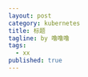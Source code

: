 ```yaml
---
layout: post
category: kubernetes
title: 标题
tagline: by 噜噜噜
tags: 
  - xx
published: true
---
```




<!--more-->